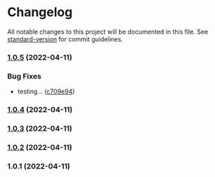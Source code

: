 # Changelog

All notable changes to this project will be documented in this file. See [standard-version](https://github.com/conventional-changelog/standard-version) for commit guidelines.

### [1.0.5](https://github.com/bharat5604/conventional-commit/compare/v1.0.4...v1.0.5) (2022-04-11)


### Bug Fixes

* testing... ([c709e94](https://github.com/bharat5604/conventional-commit/commit/c709e94de1e3fa16f6250ce7b49b745487e435fb))

### [1.0.4](https://github.com/bharat5604/conventional-commit/compare/v1.0.3...v1.0.4) (2022-04-11)

### [1.0.3](https://github.com/bharat5604/conventional-commit/compare/v1.0.2...v1.0.3) (2022-04-11)

### [1.0.2](https://github.com/bharat5604/conventional-commit/compare/v1.0.1...v1.0.2) (2022-04-11)

### 1.0.1 (2022-04-11)
